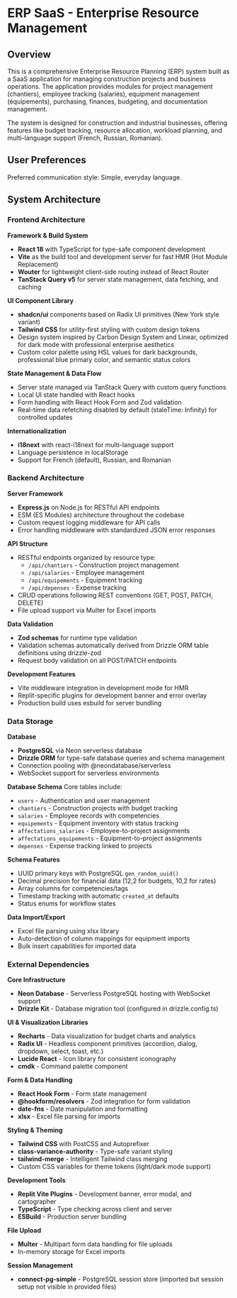 # ERP SaaS - Enterprise Resource Management

## Overview

This is a comprehensive Enterprise Resource Planning (ERP) system built as a SaaS application for managing construction projects and business operations. The application provides modules for project management (chantiers), employee tracking (salariés), equipment management (équipements), purchasing, finances, budgeting, and documentation management.

The system is designed for construction and industrial businesses, offering features like budget tracking, resource allocation, workload planning, and multi-language support (French, Russian, Romanian).

## User Preferences

Preferred communication style: Simple, everyday language.

## System Architecture

### Frontend Architecture

**Framework & Build System**
- **React 18** with TypeScript for type-safe component development
- **Vite** as the build tool and development server for fast HMR (Hot Module Replacement)
- **Wouter** for lightweight client-side routing instead of React Router
- **TanStack Query v5** for server state management, data fetching, and caching

**UI Component Library**
- **shadcn/ui** components based on Radix UI primitives (New York style variant)
- **Tailwind CSS** for utility-first styling with custom design tokens
- Design system inspired by Carbon Design System and Linear, optimized for dark mode with professional enterprise aesthetics
- Custom color palette using HSL values for dark backgrounds, professional blue primary color, and semantic status colors

**State Management & Data Flow**
- Server state managed via TanStack Query with custom query functions
- Local UI state handled with React hooks
- Form handling with React Hook Form and Zod validation
- Real-time data refetching disabled by default (staleTime: Infinity) for controlled updates

**Internationalization**
- **i18next** with react-i18next for multi-language support
- Language persistence in localStorage
- Support for French (default), Russian, and Romanian

### Backend Architecture

**Server Framework**
- **Express.js** on Node.js for RESTful API endpoints
- ESM (ES Modules) architecture throughout the codebase
- Custom request logging middleware for API calls
- Error handling middleware with standardized JSON error responses

**API Structure**
- RESTful endpoints organized by resource type:
  - `/api/chantiers` - Construction project management
  - `/api/salaries` - Employee management
  - `/api/equipements` - Equipment tracking
  - `/api/depenses` - Expense tracking
- CRUD operations following REST conventions (GET, POST, PATCH, DELETE)
- File upload support via Multer for Excel imports

**Data Validation**
- **Zod schemas** for runtime type validation
- Validation schemas automatically derived from Drizzle ORM table definitions using drizzle-zod
- Request body validation on all POST/PATCH endpoints

**Development Features**
- Vite middleware integration in development mode for HMR
- Replit-specific plugins for development banner and error overlay
- Production build uses esbuild for server bundling

### Data Storage

**Database**
- **PostgreSQL** via Neon serverless database
- **Drizzle ORM** for type-safe database queries and schema management
- Connection pooling with @neondatabase/serverless
- WebSocket support for serverless environments

**Database Schema**
Core tables include:
- `users` - Authentication and user management
- `chantiers` - Construction projects with budget tracking
- `salaries` - Employee records with competencies
- `equipements` - Equipment inventory with status tracking
- `affectations_salaries` - Employee-to-project assignments
- `affectations_equipements` - Equipment-to-project assignments
- `depenses` - Expense tracking linked to projects

**Schema Features**
- UUID primary keys with PostgreSQL `gen_random_uuid()`
- Decimal precision for financial data (12,2 for budgets, 10,2 for rates)
- Array columns for competencies/tags
- Timestamp tracking with automatic `created_at` defaults
- Status enums for workflow states

**Data Import/Export**
- Excel file parsing using xlsx library
- Auto-detection of column mappings for equipment imports
- Bulk insert capabilities for imported data

### External Dependencies

**Core Infrastructure**
- **Neon Database** - Serverless PostgreSQL hosting with WebSocket support
- **Drizzle Kit** - Database migration tool (configured in drizzle.config.ts)

**UI & Visualization Libraries**
- **Recharts** - Data visualization for budget charts and analytics
- **Radix UI** - Headless component primitives (accordion, dialog, dropdown, select, toast, etc.)
- **Lucide React** - Icon library for consistent iconography
- **cmdk** - Command palette component

**Form & Data Handling**
- **React Hook Form** - Form state management
- **@hookform/resolvers** - Zod integration for form validation
- **date-fns** - Date manipulation and formatting
- **xlsx** - Excel file parsing for imports

**Styling & Theming**
- **Tailwind CSS** with PostCSS and Autoprefixer
- **class-variance-authority** - Type-safe variant styling
- **tailwind-merge** - Intelligent Tailwind class merging
- Custom CSS variables for theme tokens (light/dark mode support)

**Development Tools**
- **Replit Vite Plugins** - Development banner, error modal, and cartographer
- **TypeScript** - Type checking across client and server
- **ESBuild** - Production server bundling

**File Upload**
- **Multer** - Multipart form data handling for file uploads
- In-memory storage for Excel imports

**Session Management**
- **connect-pg-simple** - PostgreSQL session store (imported but session setup not visible in provided files)